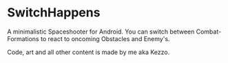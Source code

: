 # SwitchHappens

A minimalistic Spaceshooter for Android. You can switch between Combat-Formations to react to oncoming Obstacles and Enemy's.

Code, art and all other content is made by me aka Kezzo.
